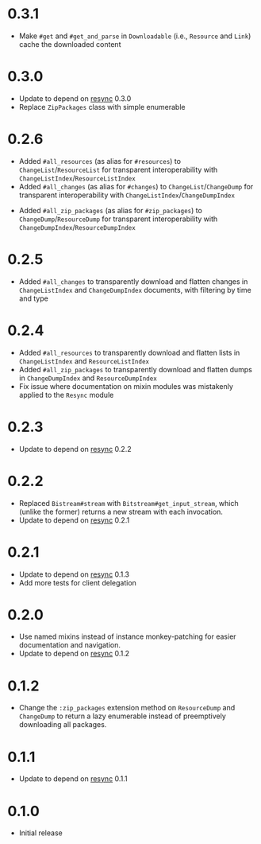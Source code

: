 # 0.3.1

- Make `#get` and `#get_and_parse` in `Downloadable` (i.e., `Resource` and `Link`) cache the downloaded content

# 0.3.0

- Update to depend on [resync](https://github.com/dmolesUC3/resync) 0.3.0
- Replace `ZipPackages` class with simple enumerable

# 0.2.6

- Added `#all_resources` (as alias for `#resources`) to `ChangeList`/`ResourceList` for transparent interoperability with `ChangeListIndex`/`ResourceListIndex`
- Added `#all_changes` (as alias for `#changes`) to `ChangeList`/`ChangeDump` for transparent interoperability with `ChangeListIndex`/`ChangeDumpIndex`
<!-- TODO: figure out what ChangeDump#all_changes should really do -->
- Added `#all_zip_packages` (as alias for `#zip_packages`) to `ChangeDump`/`ResourceDump` for transparent interoperability with `ChangeDumpIndex`/`ResourceDumpIndex`

# 0.2.5

- Added `#all_changes` to transparently download and flatten changes in `ChangeListIndex` and `ChangeDumpIndex` documents, with filtering by time and type

# 0.2.4

- Added `#all_resources` to transparently download and flatten lists in `ChangeListIndex` and `ResourceListIndex`
- Added `#all_zip_packages` to transparently download and flatten dumps in `ChangeDumpIndex` and `ResourceDumpIndex`
- Fix issue where documentation on mixin modules was mistakenly applied to the `Resync` module

# 0.2.3

- Update to depend on [resync](https://github.com/dmolesUC3/resync) 0.2.2

# 0.2.2

- Replaced `Bistream#stream` with `Bitstream#get_input_stream`, which (unlike the former) returns a new stream with each invocation.
- Update to depend on [resync](https://github.com/dmolesUC3/resync) 0.2.1

# 0.2.1

- Update to depend on [resync](https://github.com/dmolesUC3/resync) 0.1.3
- Add more tests for client delegation

# 0.2.0

- Use named mixins instead of instance monkey-patching for easier documentation and navigation.
- Update to depend on [resync](https://github.com/dmolesUC3/resync) 0.1.2

# 0.1.2

- Change the `:zip_packages` extension method on `ResourceDump` and `ChangeDump` to return a lazy enumerable instead of preemptively downloading all packages. 

# 0.1.1

- Update to depend on [resync](https://github.com/dmolesUC3/resync) 0.1.1

# 0.1.0

- Initial release
